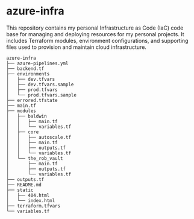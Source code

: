 
# azure-infra

This repository contains my personal Infrastructure as Code (IaC) code base for managing and deploying resources for my personal projects. It includes Terraform modules, environment configurations, and supporting files used to provision and maintain cloud infrastructure.

```plaintext
azure-infra
├── azure-pipelines.yml
├── backend.tf
├── environments
│   ├── dev.tfvars
│   ├── dev.tfvars.sample
│   ├── prod.tfvars
│   └── prod.tfvars.sample
├── errored.tfstate
├── main.tf
├── modules
│   ├── baldwin
│   │   ├── main.tf
│   │   └── variables.tf
│   ├── core
│   │   ├── autoscale.tf
│   │   ├── main.tf
│   │   ├── outputs.tf
│   │   └── variables.tf
│   └── the_rob_vault
│       ├── main.tf
│       ├── outputs.tf
│       └── variables.tf
├── outputs.tf
├── README.md
├── static
│   ├── 404.html
│   └── index.html
├── terraform.tfvars
└── variables.tf
```
